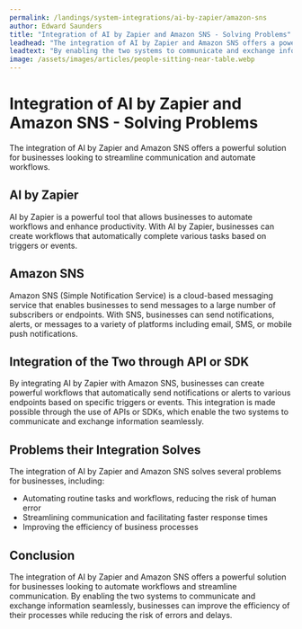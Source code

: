 ```yaml
---
permalink: /landings/system-integrations/ai-by-zapier/amazon-sns
author: Edward Saunders
title: "Integration of AI by Zapier and Amazon SNS - Solving Problems"
leadhead: "The integration of AI by Zapier and Amazon SNS offers a powerful solution for businesses looking to automate workflows and streamline communication"
leadtext: "By enabling the two systems to communicate and exchange information seamlessly, businesses can improve the efficiency of their processes while reducing the risk of errors and delays."
image: /assets/images/articles/people-sitting-near-table.webp
---
```

<div class="arttext">	<h1>Integration of AI by Zapier and Amazon SNS - Solving Problems</h1>
	<p>The integration of AI by Zapier and Amazon SNS offers a powerful solution for businesses looking to streamline communication and automate workflows.</p>
	<h2>AI by Zapier</h2>
	<p>AI by Zapier is a powerful tool that allows businesses to automate workflows and enhance productivity. With AI by Zapier, businesses can create workflows that automatically complete various tasks based on triggers or events.</p>
	<h2>Amazon SNS</h2>
	<p>Amazon SNS (Simple Notification Service) is a cloud-based messaging service that enables businesses to send messages to a large number of subscribers or endpoints. With SNS, businesses can send notifications, alerts, or messages to a variety of platforms including email, SMS, or mobile push notifications.</p>
	<h2>Integration of the Two through API or SDK</h2>
	<p>By integrating AI by Zapier with Amazon SNS, businesses can create powerful workflows that automatically send notifications or alerts to various endpoints based on specific triggers or events. This integration is made possible through the use of APIs or SDKs, which enable the two systems to communicate and exchange information seamlessly.</p>
	<h2>Problems their Integration Solves</h2>
	<p>The integration of AI by Zapier and Amazon SNS solves several problems for businesses, including:</p>
	<ul>
		<li>Automating routine tasks and workflows, reducing the risk of human error</li>
		<li>Streamlining communication and facilitating faster response times</li>
		<li>Improving the efficiency of business processes</li>
	</ul>
	<h2>Conclusion</h2>
	<p>The integration of AI by Zapier and Amazon SNS offers a powerful solution for businesses looking to automate workflows and streamline communication. By enabling the two systems to communicate and exchange information seamlessly, businesses can improve the efficiency of their processes while reducing the risk of errors and delays.</p>
</div>